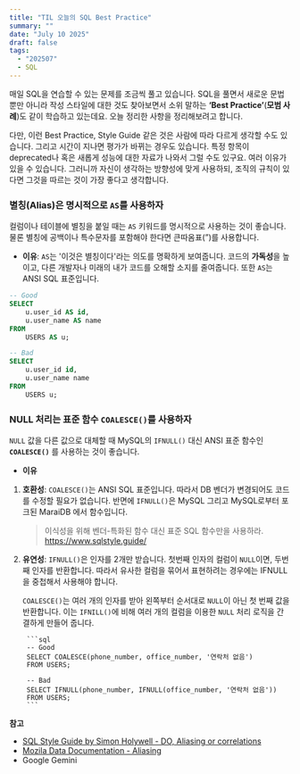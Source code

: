 ```yaml
---
title: "TIL 오늘의 SQL Best Practice"
summary: ""
date: "July 10 2025"
draft: false
tags:
  - "202507"
  - SQL
---
```


매일 SQL을 연습할 수 있는 문제를 조금씩 풀고 있습니다. SQL을 풀면서 새로운 문법 뿐만 아니라 작성 스타일에 대한 것도 찾아보면서 소위 말하는 **‘Best Practice’**(**모범 사례**)도 같이 학습하고  있는데요. 오늘 정리한 사항을 정리해보려고 합니다.

다만, 이런 Best Practice, Style Guide 같은 것은 사람에 따라 다르게 생각할 수도 있습니다. 그리고 시간이 지나면 평가가 바뀌는 경우도 있습니다. 특정 항목이 deprecated나 혹은 새롭게 성능에 대한 자료가 나와서 그럴 수도 있구요. 여러 이유가 있을 수 있습니다. 그러니까 자신이 생각하는 방향성에 맞게 사용하되, 조직의 규칙이 있다면 그것을 따르는 것이 가장 좋다고 생각합니다.

### 별칭(Alias)은 명시적으로 `AS`를 사용하자

컬럼이나 테이블에 별칭을 붙일 때는 `AS` 키워드를 명시적으로 사용하는 것이 좋습니다. 물론 별칭에 공백이나 특수문자를 포함해야 한다면 큰따옴표(”)를 사용합니다.

- **이유**: `AS`는 '이것은 별칭이다'라는 의도를 명확하게 보여줍니다. 코드의 **가독성**을 높이고, 다른 개발자나 미래의 내가 코드를 오해할 소지를 줄여줍니다. 또한 `AS`는 ANSI SQL 표준입니다.

```sql
-- Good
SELECT
    u.user_id AS id,
    u.user_name AS name
FROM
    USERS AS u;

-- Bad
SELECT
    u.user_id id,
    u.user_name name
FROM
    USERS u;
```

### NULL 처리는 표준 함수 `COALESCE()`를 사용하자

`NULL` 값을 다른 값으로 대체할 때 MySQL의 `IFNULL()` 대신 ANSI 표준 함수인 **`COALESCE()`** 를 사용하는 것이 좋습니다.

- **이유**
1. **호환성**: `COALESCE()`는 ANSI SQL 표준입니다. 따라서 DB 벤더가 변경되어도 코드를 수정할 필요가 없습니다. 반면에 `IFNULL()`은 MySQL 그리고 MySQL로부터 포크된 MaraiDB 에서 함수입니다.
        
    > 이식성을 위해 벤더-특화된 함수 대신 표준 SQL 함수만을 사용하라.  
    https://www.sqlstyle.guide/
    > 
2. **유연성**: `IFNULL()`은 인자를 2개만 받습니다. 첫번째 인자의 컬럼이 `NULL`이면, 두번째 인자를 반환합니다. 따라서 유사한 컬럼을 묶어서 표현하려는 경우에는 IFNULL을 중첩해서 사용해야 합니다.
        
    `COALESCE()`는 여러 개의 인자를 받아 왼쪽부터 순서대로 `NULL`이 아닌 첫 번째 값을 반환합니다. 이는 `IFNILL()`에 비해 여러 개의 컬럼을 이용한 `NULL` 처리 로직을 간결하게 만들어 줍니다.
        
        ```sql
        -- Good
        SELECT COALESCE(phone_number, office_number, '연락처 없음')
        FROM USERS;
        
        -- Bad
        SELECT IFNULL(phone_number, IFNULL(office_number, '연락처 없음'))
        FROM USERS;
        ```
        

**참고**

- [SQL Style Guide by Simon Holywell - DO, Aliasing or correlations](https://www.sqlstyle.guide/)
- [Mozila Data Documentation - Aliasing](https://docs.telemetry.mozilla.org/concepts/sql_style?utm_source=chatgpt.com)
- Google Gemini